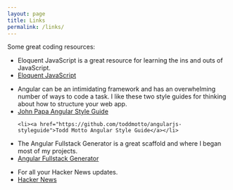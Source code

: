 ```yaml
---
layout: page
title: Links
permalink: /links/
---
```


Some great coding resources:

<ul>
	<li>Eloquent JavaScript is a great resource for learning the ins and outs of JavaScript.</li>
	<li><a href="http://eloquentjavascript.net/">Eloquent JavaScript</a></li>
</ul>

<ul>
	<li>Angular can be an intimidating framework and has an overwhelming number of ways to code a task. I like these two style guides for thinking about how to structure your web app.</li>
	<li><a href="https://github.com/johnpapa/angularjs-styleguide">John Papa Angular Style Guide</a></li>

	<li><a href="https://github.com/toddmotto/angularjs-styleguide">Todd Motto Angular Style Guide</a></li>
</ul>

<ul>
	<li>The Angular Fullstack Generator is a great scaffold and where I began most of my projects.</li>
	<li><a href="https://www.npmjs.com/package/generator-angular-fullstack">Angular Fullstack Generator</a></li>
</ul>

<ul>
	<li>For all your Hacker News updates.
	<li><a href="https://news.ycombinator.com">Hacker News</a></li>
	</li>
</ul>